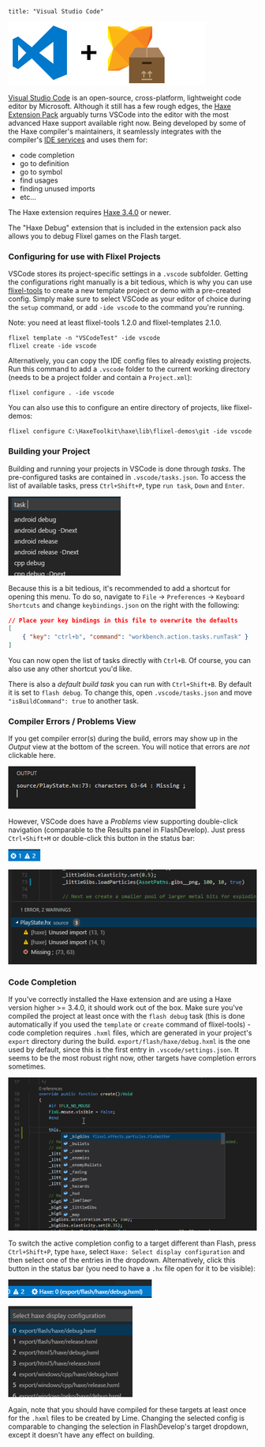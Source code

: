```
title: "Visual Studio Code"
```

[![](../images/00_getting_started/vscode/vscode-plus-haxe.png)](https://marketplace.visualstudio.com/items?itemName=vshaxe.haxe-extension-pack)

[Visual Studio Code](https://code.visualstudio.com/) is an open-source, cross-platform, lightweight code editor by Microsoft. Although it still has a few rough edges, the [Haxe Extension Pack](https://marketplace.visualstudio.com/items?itemName=vshaxe.haxe-extension-pack) arguably turns VSCode into the editor with the most advanced Haxe support available right now. Being developed by some of the Haxe compiler's maintainers, it seamlessly integrates with the compiler's [IDE services](https://haxe.org/manual/cr-completion.html) and uses them for:

- code completion
- go to definition
- go to symbol
- find usages
- finding unused imports
- etc...

The Haxe extension requires [Haxe 3.4.0](http://haxe.org/download/) or newer.

The "Haxe Debug" extension that is included in the extension pack also allows you to debug Flixel games on the Flash target.

### Configuring for use with Flixel Projects

VSCode stores its project-specific settings in a `.vscode` subfolder. Getting the configurations right manually is a bit tedious, which is why you can use [flixel-tools](http://haxeflixel.com/documentation/flixel-tools/) to create a new template project or demo with a pre-created config. Simply make sure to select VSCode as your editor of choice during the `setup` command, or add `-ide vscode` to the command you're running.

Note: you need at least flixel-tools 1.2.0 and flixel-templates 2.1.0.

```
flixel template -n "VSCodeTest" -ide vscode
flixel create -ide vscode
```

Alternatively, you can copy the IDE config files to already existing projects. Run this command to add a `.vscode` folder to the current working directory (needs to be a project folder and contain a `Project.xml`):

```
flixel configure . -ide vscode
```

You can also use this to configure an entire directory of projects, like flixel-demos:

```
flixel configure C:\HaxeToolkit\haxe\lib\flixel-demos\git -ide vscode
```

### Building your Project

Building and running your projects in VSCode is done through _tasks_. The pre-configured tasks are contained in `.vscode/tasks.json`. To access the list of available tasks, press `Ctrl+Shift+P`, type `run task`, `Down` and `Enter`.

![](../images/00_getting_started/vscode/tasks.png)

Because this is a bit tedious, it's recommended to add a shortcut for opening this menu. To do so, navigate to `File` -> `Preferences` -> `Keyboard Shortcuts` and change `keybindings.json` on the right with the following:

```json
// Place your key bindings in this file to overwrite the defaults
[
    { "key": "ctrl+b", "command": "workbench.action.tasks.runTask" }
]
```

You can now open the list of tasks directly with `Ctrl+B`. Of course, you can also use any other shortcut you'd like.

There is also a _default build task_ you can run with `Ctrl+Shift+B`. By default it is set to `flash debug`. To change this, open `.vscode/tasks.json` and move `"isBuildCommand": true` to another task.

### Compiler Errors / Problems View

If you get compiler error(s) during the build, errors may show up in the _Output_ view at the bottom of the screen. You will notice that errors are _not_ clickable here.

![](../images/00_getting_started/vscode/output.png)

However, VSCode does have a _Problems_ view supporting double-click navigation (comparable to the Results panel in FlashDevelop). Just press `Ctrl+Shift+M` or double-click this button in the status bar:

![](../images/00_getting_started/vscode/problems-status-bar.png)

![](../images/00_getting_started/vscode/problems.png)

### Code Completion

If you've correctly installed the Haxe extension and are using a Haxe version higher >= 3.4.0, it should work out of the box. Make sure you've compiled the project at least once with the `flash debug` task (this is done automatically if you used the `template` or `create` command of flixel-tools) - code completion requires `.hxml` files, which are generated in your project's `export` directory during the build. `export/flash/haxe/debug.hxml` is the one used by default, since this is the first entry in `.vscode/settings.json`. It seems to be the most robust right now, other targets have completion errors sometimes.

![](../images/00_getting_started/vscode/completion.png)

To switch the active completion config to a target different than Flash, press `Ctrl+Shift+P`, type `haxe`, select `Haxe: Select display configuration` and then select one of the entries in the dropdown. Alternatively, click this button in the status bar (you need to have a `.hx` file open for it to be visible):

![](../images/00_getting_started/vscode/active-config.png)

![](../images/00_getting_started/vscode/display-configs.png)

Again, note that you should have compiled for these targets at least once for the `.hxml` files to be created by Lime. Changing the selected config is comparable to changing the selection in FlashDevelop's target dropdown, except it doesn't have any effect on building.
